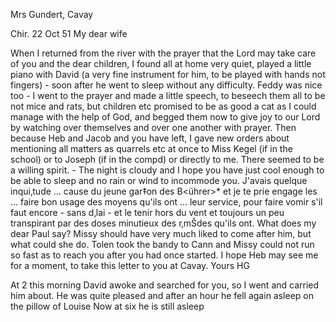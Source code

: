 Mrs Gundert, Cavay

 Chir. 22 Oct 51
My dear wife

When I returned from the river with the prayer that the Lord may take care of you and the dear children, I found all at home very quiet, played a little piano with David (a very fine instrument for him, to be played with hands not fingers) - soon after he went to sleep without any difficulty. Feddy was nice too - I went to the prayer and made a little speech, to beseech them all to be not mice and rats, but children etc promised to be as good a cat as I could manage with the help of God, and begged them now to give joy to our Lord by watching over themselves and over one another with prayer. Then because Heb and Jacob and you have left, I gave new orders about mentioning all matters as quarrels etc at once to Miss Kegel (if in the school) or to Joseph (if in the compd) or directly to me. There seemed to be a willing spirit. - The night is cloudy and I hope you have just cool enough to be able to sleep and no rain or wind to incommode you. J'avais quelque inqui‚tude … cause du jeune gar‡on des B<ührer>* et je te prie engage les … faire bon usage des moyens qu'ils ont … leur service, pour faire vomir s'il faut encore - sans d‚lai - et le tenir hors du vent et toujours un peu transpirant par des doses minutieux des r‚mŠdes qu'ils ont. What does my dear Paul say? Missy should have very much liked to come after him, but what could she do. Tolen took the bandy to Cann and Missy could not run so fast as to reach you after you had once started. I hope Heb may see me for a moment, to take this letter to you at Cavay.
 Yours HG

At 2 this morning David awoke and searched for you, so I went and carried him about. He was quite pleased and after an hour he fell again asleep on the pillow of Louise Now at six he is still asleep

